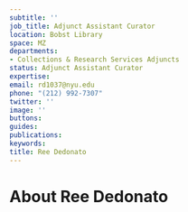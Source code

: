 ```yaml
---
subtitle: ''
job_title: Adjunct Assistant Curator
location: Bobst Library
space: MZ
departments:
- Collections & Research Services Adjuncts
status: Adjunct Assistant Curator
expertise: 
email: rd1037@nyu.edu
phone: "(212) 992-7307"
twitter: ''
image: ''
buttons: 
guides: 
publications: 
keywords: 
title: Ree Dedonato
---
```


# About Ree Dedonato
